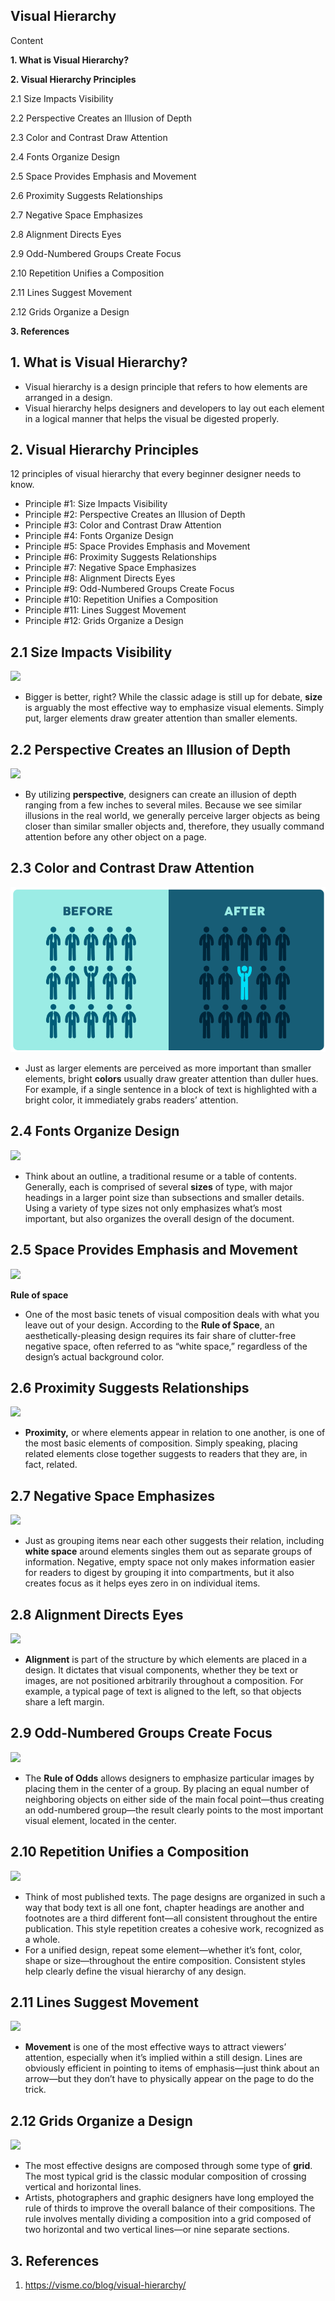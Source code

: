 ## Visual Hierarchy

Content

**1. What is Visual Hierarchy?**

**2. Visual Hierarchy Principles**

2.1 Size Impacts Visibility

2.2 Perspective Creates an Illusion of Depth

2.3 Color and Contrast Draw Attention

2.4 Fonts Organize Design

2.5 Space Provides Emphasis and Movement

2.6 Proximity Suggests Relationships

2.7 Negative Space Emphasizes

2.8 Alignment Directs Eyes

2.9 Odd-Numbered Groups Create Focus

2.10 Repetition Unifies a Composition

2.11 Lines Suggest Movement

2.12 Grids Organize a Design

**3. References**

## 1. What is Visual Hierarchy?

-   Visual hierarchy is a design principle that refers to how elements are arranged in a design.
-   Visual hierarchy helps designers and developers to lay out each element in a logical manner that helps the visual be digested properly.

## 2. Visual Hierarchy Principles

12 principles of visual hierarchy that every beginner designer needs to know.

-   Principle \#1: Size Impacts Visibility
-   Principle \#2: Perspective Creates an Illusion of Depth
-   Principle \#3: Color and Contrast Draw Attention
-   Principle \#4: Fonts Organize Design
-   Principle \#5: Space Provides Emphasis and Movement
-   Principle \#6: Proximity Suggests Relationships
-   Principle \#7: Negative Space Emphasizes
-   Principle \#8: Alignment Directs Eyes
-   Principle \#9: Odd-Numbered Groups Create Focus
-   Principle \#10: Repetition Unifies a Composition
-   Principle \#11: Lines Suggest Movement
-   Principle \#12: Grids Organize a Design

## 2.1 Size Impacts Visibility

![](media/6afe3de2a4c55ca92816db8412ae79be.png)

-   Bigger is better, right? While the classic adage is still up for debate, **size** is arguably the most effective way to emphasize visual elements. Simply put, larger elements draw greater attention than smaller elements.

## 2.2 Perspective Creates an Illusion of Depth

![](media/a40e79908665f58adeec8546e3f53f79.png)

-   By utilizing **perspective**, designers can create an illusion of depth ranging from a few inches to several miles. Because we see similar illusions in the real world, we generally perceive larger objects as being closer than similar smaller objects and, therefore, they usually command attention before any other object on a page.

## 2.3 Color and Contrast Draw Attention

![](media/3b8687744bdef5d2c40e9fc797f4fbff.png)

-   Just as larger elements are perceived as more important than smaller elements, bright **colors** usually draw greater attention than duller hues. For example, if a single sentence in a block of text is highlighted with a bright color, it immediately grabs readers’ attention.

## 2.4 Fonts Organize Design

![](media/b9aef497e99b45515fd67d23f6596357.png)

-   Think about an outline, a traditional resume or a table of contents. Generally, each is comprised of several **sizes** of type, with major headings in a larger point size than subsections and smaller details. Using a variety of type sizes not only emphasizes what’s most important, but also organizes the overall design of the document.

## 2.5 Space Provides Emphasis and Movement

![](media/f85a313227427dee1615a98e2555c424.png)

**Rule of space**

-   One of the most basic tenets of visual composition deals with what you leave out of your design. According to the **Rule of Space**, an aesthetically-pleasing design requires its fair share of clutter-free negative space, often referred to as “white space,” regardless of the design’s actual background color.

## 2.6 Proximity Suggests Relationships

![](media/4f651ebd702a5c15a5372a2537525ff9.png)

-   **Proximity,** or where elements appear in relation to one another, is one of the most basic elements of composition. Simply speaking, placing related elements close together suggests to readers that they are, in fact, related.

## 2.7 Negative Space Emphasizes

![](media/623dd7e5f2deb35c015e534f626bb6d4.png)

-   Just as grouping items near each other suggests their relation, including **white space** around elements singles them out as separate groups of information. Negative, empty space not only makes information easier for readers to digest by grouping it into compartments, but it also creates focus as it helps eyes zero in on individual items.

## 2.8 Alignment Directs Eyes

![](media/ad04687539b4950df2f069003761c2d8.png)

-   **Alignment** is part of the structure by which elements are placed in a design. It dictates that visual components, whether they be text or images, are not positioned arbitrarily throughout a composition. For example, a typical page of text is aligned to the left, so that objects share a left margin.

## 2.9 Odd-Numbered Groups Create Focus

![](media/510e351268f277e32c70beb9bb298335.png)

-   The **Rule of Odds** allows designers to emphasize particular images by placing them in the center of a group. By placing an equal number of neighboring objects on either side of the main focal point—thus creating an odd-numbered group—the result clearly points to the most important visual element, located in the center.

## 2.10 Repetition Unifies a Composition

![](media/b3a9b4d7f4dc6aeca78408b13c83405b.png)

-   Think of most published texts. The page designs are organized in such a way that body text is all one font, chapter headings are another and footnotes are a third different font—all consistent throughout the entire publication. This style repetition creates a cohesive work, recognized as a whole.
-   For a unified design, repeat some element—whether it’s font, color, shape or size—throughout the entire composition. Consistent styles help clearly define the visual hierarchy of any design.

## 2.11 Lines Suggest Movement

![](media/ca0874420dec76e64cc5e705feb32896.png)

-   **Movement** is one of the most effective ways to attract viewers’ attention, especially when it’s implied within a still design. Lines are obviously efficient in pointing to items of emphasis—just think about an arrow—but they don’t have to physically appear on the page to do the trick.

## 2.12 Grids Organize a Design

![](media/581c6b7fdf365e72d1c3d2793dc305cc.png)

-   The most effective designs are composed through some type of **grid**. The most typical grid is the classic modular composition of crossing vertical and horizontal lines.
-   Artists, photographers and graphic designers have long employed the rule of thirds to improve the overall balance of their compositions. The rule involves mentally dividing a composition into a grid composed of two horizontal and two vertical lines—or nine separate sections.

## 3. References

1.  https://visme.co/blog/visual-hierarchy/
